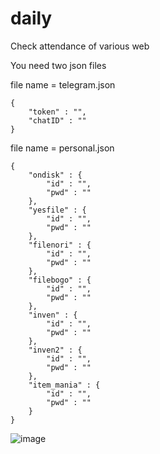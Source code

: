 # daily
Check attendance of various web

You need two json files


file name = telegram.json
```
{
    "token" : "",
    "chatID" : ""
}
```

file name = personal.json
```
{
    "ondisk" : {
        "id" : "",
        "pwd" : ""
    },
    "yesfile" : {
        "id" : "",
        "pwd" : ""
    },
    "filenori" : {
        "id" : "",
        "pwd" : ""
    },
    "filebogo" : {
        "id" : "",
        "pwd" : ""
    },
    "inven" : {
        "id" : "",
        "pwd" : ""
    },
    "inven2" : {
        "id" : "",
        "pwd" : ""
    },
    "item_mania" : {
        "id" : "",
        "pwd" : ""
    }
}
```
![image](https://github.com/nebula0225/daily/assets/93500898/ef990cef-936c-4998-9581-0e674dca20d6)
